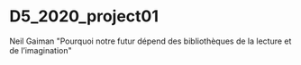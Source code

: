 # D5_2020_project01
Neil Gaiman "Pourquoi notre futur dépend des bibliothèques de la lecture et de l’imagination"
